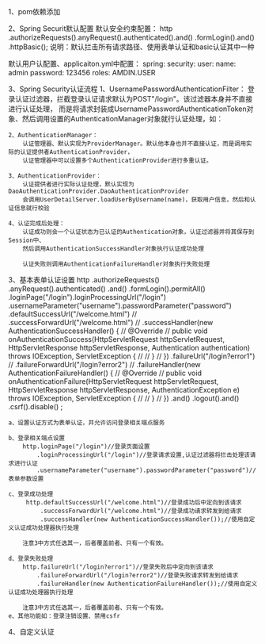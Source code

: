 1、pom依赖添加

2、Spring Securit默认配置
    默认安全约束配置：
        http
            .authorizeRequests().anyRequest().authenticated().and()
            .formLogin().and()
            .httpBasic();
        说明：默认拦击所有请求路径、使用表单认证和basic认证其中一种
       
       
   默认用户认配置、applicaiton.yml中配置：
      spring:
        security:
          user:
            name: admin
            password: 123456
            roles: AMDIN.USER
            
3、Spring Security认证流程
    1、UsernamePasswordAuthenticationFilter：
        登录认证过滤器，拦截登录认证请求默认为POST"/login"。该过滤器本身并不直接进行认证处理，
        而是将请求封装成UsernamePasswordAuthenticationToken对象、然后调用设置的AuthenticationManager对象就行认证处理，如：
        
    2、AuthenticationManager：
        认证管理器、默认实现为ProviderManager。默认他本身也并不直接认证，而是调用实际的认证提供者AuthenticationProvider，
        认证管理器中可以设置多个AuthenticationProvider进行多重认证。
    
    3、AuthenticationProvider：
        认证提供者进行实际认证处理，默认实现为DaoAuthenticationProvider.DaoAuthenticationProvider
        会调用UserDetailServer.loadUserByUsername(name)，获取用户信息，然后和认证信息就行校验
   
    4、认证完成后处理：
        认证成功则会一个认证状态为已认证的Authentication对象，认证过滤器并将其保存到Session中、
        然后调用AuthenticationSuccessHandler对象执行认证成功处理
        
        认证失败则调用AuthenticationFailureHandler对象执行失败处理
    
3、基本表单认证设置
    http
        .authorizeRequests()
            .anyRequest().authenticated()
            .and()
        .formLogin().permitAll()
            .loginPage("/login").loginProcessingUrl("/login")
            .usernameParameter("username").passwordParameter("password")
            .defaultSuccessUrl("/welcome.html")
    //                    .successForwardUrl("/welcome.html")
    //                    .successHandler(new AuthenticationSuccessHandler() {
    //                        @Override
    //                        public void onAuthenticationSuccess(HttpServletRequest httpServletRequest, HttpServletResponse httpServletResponse, Authentication authentication) throws IOException, ServletException {
    //
    //                        }
    //                    })
            .failureUrl("/login?error1")
    //                    .failureForwardUrl("/login?error2")
    //                    .failureHandler(new AuthenticationFailureHandler() {
    //                        @Override
    //                        public void onAuthenticationFailure(HttpServletRequest httpServletRequest, HttpServletResponse httpServletResponse, AuthenticationException e) throws IOException, ServletException {
    //
    //                        }
    //                    })
            .and()
        .logout().and()
        .csrf().disable()
    ;
    
    a、设置认证方式为表单认证，并允许访问登录相关端点服务
        
    b、登录相关端点设置
        http.loginPage("/login")//登录页面设置
            .loginProcessingUrl("/login")//登录请求设置,认证过滤器将拦击处理该请求进行认证
            .usernameParameter("username").passwordParameter("password")//表单参数设置
        
    c、登录成功处理
         http.defaultSuccessUrl("/welcome.html")//登录成功后中定向到该请求
             .successForwardUrl("/welcome.html")//登录成功请求转发到给请求
             .successHandler(new AuthenticationSuccessHandler());//使用自定义认证成功处理器执行处理
             
        注意3中方式任选其一，后者覆盖前者、只有一个有效。
        
    d、登录失败处理
        http.failureUrl("/login?error1")//登录失败后中定向到该请求
            .failureForwardUrl("/login?error2")//登录失败请求转发到给请求
            .failureHandler(new AuthenticationFailureHandler());//使用自定义认证成功处理器执行处理
            
        注意3中方式任选其一，后者覆盖前者、只有一个有效。
    e、其他功能如：登录注销设置、禁用csfr
    
    
4、自定义认证


